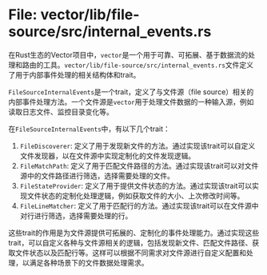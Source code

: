 # File: vector/lib/file-source/src/internal_events.rs

在Rust生态的Vector项目中，`vector`是一个用于可靠、可拓展、基于数据流的处理和路由的工具。`vector/lib/file-source/src/internal_events.rs`文件定义了用于内部事件处理的相关结构体和trait。

`FileSourceInternalEvents`是一个trait，定义了与文件源（file source）相关的内部事件处理方法。一个文件源是`vector`用于处理文件数据的一种输入源，例如读取日志文件、监控目录变化等。

在`FileSourceInternalEvents`中，有以下几个trait：

1. `FileDiscoverer`: 定义了用于发现新文件的方法。通过实现该trait可以自定义文件发现器，以在文件源中实现定制化的文件发现逻辑。
2. `FileMatchPath`: 定义了用于匹配文件路径的方法。通过实现该trait可以对文件源中的文件路径进行筛选，选择需要处理的文件。
3. `FileStateProvider`: 定义了用于提供文件状态的方法。通过实现该trait可以实现文件状态的定制化处理逻辑，例如获取文件的大小、上次修改时间等。
4. `FileLineMatcher`: 定义了用于匹配行的方法。通过实现该trait可以在文件源中对行进行筛选，选择需要处理的行。

这些trait的作用是为文件源提供可拓展的、定制化的事件处理能力。通过实现这些trait，可以自定义各种与文件源相关的逻辑，包括发现新文件、匹配文件路径、获取文件状态以及匹配行等。这样可以根据不同需求对文件源进行自定义配置和处理，以满足各种场景下的文件数据处理需求。

